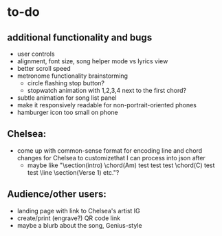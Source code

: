 # to-do
 ## additional functionality and bugs
 - user controls
  - alignment, font size, song helper mode vs lyrics view
  - better scroll speed
 - metronome functionality brainstorming
    - circle flashing stop button?  
    - stopwatch animation with 1,2,3,4 next to the first chord?
 - subtle animation for song list panel
 - make it responsively readable for non-portrait-oriented phones
 - hamburger icon too small on phone

 ## Chelsea:
 - come up with common-sense format for encoding line and chord changes for Chelsea to customizethat I can process into json after
    - maybe like "\section(intro) \chord(Am) test test test \chord(C) test test \line \section(Verse 1) etc."?

 ## Audience/other users:
 - landing page with link to Chelsea's artist IG
 - create/print (engrave?) QR code link
 - maybe a blurb about the song, Genius-style